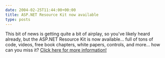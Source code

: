 ```yaml
---
date: 2004-02-25T11:44:00+00:00
title: ASP.NET Resource Kit now available
type: posts
---
```

This bit of news is getting quite a bit of airplay, so you've likely heard already, but the ASP.NET Resource Kit is now available... full of tons of code, videos, free book chapters, white papers, controls, and more... how can you miss it? [Click here for more information!](https://msdn.microsoft.com/asp.net/asprk/)
